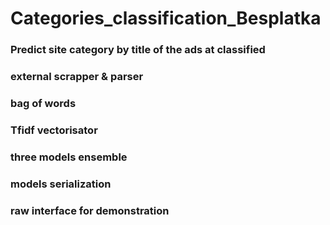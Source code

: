 # Categories_classification_Besplatka
### Predict site category by title of the ads at classified
### external scrapper & parser
### bag of words
### Tfidf vectorisator
### three models ensemble
### models serialization
### raw interface for demonstration
